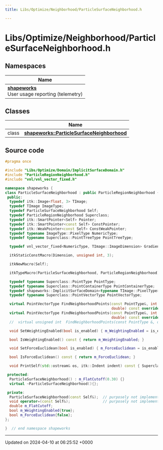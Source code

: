 ```yaml
---
title: Libs/Optimize/Neighborhood/ParticleSurfaceNeighborhood.h

---
```


# Libs/Optimize/Neighborhood/ParticleSurfaceNeighborhood.h



## Namespaces

| Name           |
| -------------- |
| **[shapeworks](../Namespaces/namespaceshapeworks.md)** <br>User usage reporting (telemetry)  |

## Classes

|                | Name           |
| -------------- | -------------- |
| class | **[shapeworks::ParticleSurfaceNeighborhood](../Classes/classshapeworks_1_1ParticleSurfaceNeighborhood.md)**  |




## Source code

```cpp
#pragma once

#include "Libs/Optimize/Domain/ImplicitSurfaceDomain.h"
#include "ParticleRegionNeighborhood.h"
#include "vnl/vnl_vector_fixed.h"

namespace shapeworks {
class ParticleSurfaceNeighborhood : public ParticleRegionNeighborhood {
 public:
  typedef itk::Image<float, 3> TImage;
  typedef TImage ImageType;
  typedef ParticleSurfaceNeighborhood Self;
  typedef ParticleRegionNeighborhood Superclass;
  typedef itk::SmartPointer<Self> Pointer;
  typedef itk::SmartPointer<const Self> ConstPointer;
  typedef itk::WeakPointer<const Self> ConstWeakPointer;
  typedef typename ImageType::PixelType NumericType;
  typedef typename Superclass::PointTreeType PointTreeType;

  typedef vnl_vector_fixed<NumericType, TImage::ImageDimension> GradientVectorType;

  itkStaticConstMacro(Dimension, unsigned int, 3);

  itkNewMacro(Self);

  itkTypeMacro(ParticleSurfaceNeighborhood, ParticleRegionNeighborhood);

  typedef typename Superclass::PointType PointType;
  typedef typename Superclass::PointContainerType PointContainerType;
  typedef shapeworks::ImplicitSurfaceDomain<typename TImage::PixelType> DomainType;
  typedef typename Superclass::PointVectorType PointVectorType;

  virtual PointVectorType FindNeighborhoodPoints(const PointType&, int idx, std::vector<double>&, std::vector<double>&,
                                                 double) const override;
  virtual PointVectorType FindNeighborhoodPoints(const PointType&, int idx, std::vector<double>&,
                                                 double) const override;
  //  virtual unsigned int  FindNeighborhoodPoints(const PointType &, double, PointVectorType &) const;

  void SetWeightingEnabled(bool is_enabled) { m_WeightingEnabled = is_enabled; }

  bool IsWeightingEnabled() const { return m_WeightingEnabled; }

  void SetForceEuclidean(bool is_enabled) { m_ForceEuclidean = is_enabled; }

  bool IsForceEuclidean() const { return m_ForceEuclidean; }

  void PrintSelf(std::ostream& os, itk::Indent indent) const { Superclass::PrintSelf(os, indent); }

 protected:
  ParticleSurfaceNeighborhood() : m_FlatCutoff(0.30) {}
  virtual ~ParticleSurfaceNeighborhood(){};

 private:
  ParticleSurfaceNeighborhood(const Self&);  // purposely not implemented
  void operator=(const Self&);               // purposely not implemented
  double m_FlatCutoff;
  bool m_WeightingEnabled{true};
  bool m_ForceEuclidean{false};
};

}  // end namespace shapeworks
```


-------------------------------

Updated on 2024-04-10 at 06:25:52 +0000
